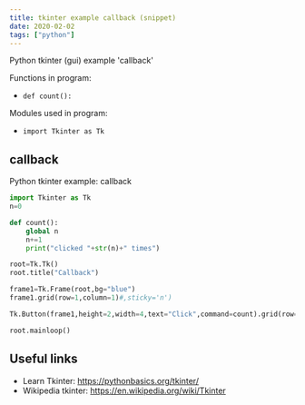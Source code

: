```yaml
---
title: tkinter example callback (snippet)
date: 2020-02-02
tags: ["python"]
---
```

Python tkinter (gui) example 'callback'

Functions in program: 
* `def count():`

Modules used in program: 
* `import Tkinter as Tk`

## callback

Python tkinter example: callback

```python
import Tkinter as Tk
n=0

def count():
    global n
    n+=1
    print("clicked "+str(n)+" times")

root=Tk.Tk()
root.title("Callback")

frame1=Tk.Frame(root,bg="blue")
frame1.grid(row=1,column=1)#,sticky='n')

Tk.Button(frame1,height=2,width=4,text="Click",command=count).grid(row=0,column=0,padx=20,pady=20)

root.mainloop()


```

## Useful links

- Learn Tkinter: https://pythonbasics.org/tkinter/
- Wikipedia tkinter: https://en.wikipedia.org/wiki/Tkinter
